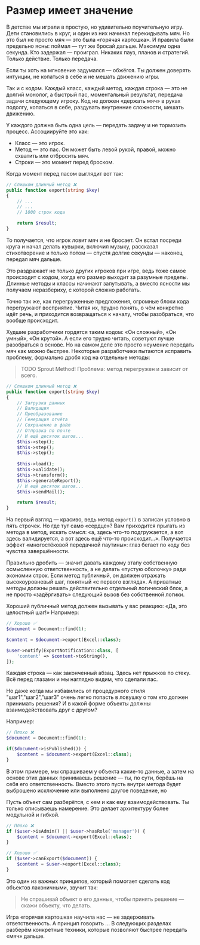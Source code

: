 # Размер имеет значение

В детстве мы играли в простую, но удивительно поучительную игру. 
Дети становились в круг, и один из них начинал перекидывать мяч. 
Но это был не просто мяч — это была «горячая картошка». 
И правила были предельно ясны: поймал — тут же бросай дальше. 
Максимум одна секунда. Кто задержал — проиграл. 
Никаких пауз, планов и стратегий. Только действие. Только передача.

Если ты хоть на мгновение задумался — обжёгся. 
Ты должен доверять интуиции, не копаться в себе и не мешать движению игры.

Так и с кодом. Каждый класс, каждый метод, каждая строка — это не долгий монолог, а быстрый пас, моментальный результат, передача задачи следующему игроку. Код не должен «держать мяч» в руках подолгу, копаться в себе, раздувать внутренние сложности, мешать движению.

У каждого должна быть одна цель — передать задачу и не тормозить процесс. 
Ассоциируйте это как:

- Класс — это игрок.
- Метод — это пас. Он может быть левой рукой, правой, можно схватить или отбросить мяч.
- Строки — это момент перед броском.


Когда момент перед пасом выглядит вот так:

```php
// Слишком длинный метод ❌
public function export(string $key) 
{
    // ...
    // ...
    // 1000 строк кода

    return $result;
}
```

То получается, что игрок ловит мяч и не бросает. 
Он встал посреди круга и начал делать кувырки, включил музыку, рассказал стихотворение и только потом — спустя долгие секунды — наконец передал мяч дальше.

Это раздражает не только других игроков при игре, ведь тоже самое происходит с кодом, когда его размер выходит за разумные пределы. 
Длинные методы и классы начинают запутывать, а вместо ясности мы получаем неразбериху, с которой сложно работать. 

Точно так же, как перегруженные предложения, огромные блоки кода перегружают восприятие. Читая их, трудно понять, о чём конкретно идёт речь, и приходится возвращаться к началу, чтобы разобраться, что вообще происходит.

Худшие разработчики гордятся таким кодом: «Он сложный», «Он умный», «Он крутой». А если его трудно читать, советуют лучше разобраться в основе.
Но на самом деле это просто неумение передать мяч как можно быстрее. Некоторые разработчики пытаются исправить проблему, формально дробя код на отдельные методы:

> TODO Sprout Method! Проблема: метод перегружен и зависит от всего.
```php
// Слишком длинный метод ❌
public function export(string $key) 
{
    // Загрузка данных
    // Валидация
    // Преобразование
    // Генерация отчёта
    // Сохранение в файл
    // Отправка по почте
    // И ещё десяток шагов...
    $this->step();
    $this->step();
    $this->step();
    
    $this->load();
    $this->validate();
    $this->transform();
    $this->generateReport();
    // И ещё десяток шагов...
    $this->sendMail();

    return $result;
}
```

На первый взгляд — красиво, ведь метод `export()` в записан условно в пять строчек. 
Но где тут само «сердце»? Вам приходится прыгать из метода в метод, искать смысл: «а, здесь что-то подгружается, а вот здесь валидируется, а вот здесь ещё что-то происходит…». 
Получается эффект «многостёковой передачной паутины»: глаз бегает по коду без чувства завершённости.

Правильно дробить — значит давать каждому этапу собственную осмысленную ответственность, а не делать «пустую оболочку» ради экономии строк. 
Если метод публичный, он должен отражать высокоуровневый шаг, понятный «с первого взгляда». А приватные методы должны решать действительно отдельный логический блок, а не просто «задёргивать» следующий вызов без собственной логики.

Хороший публичный метод должен вызывать у вас реакцию: «Да, это целостный шаг!» Например:

```php
// Хорошо ✅
$document = Document::find(1);

$content = $document->export(Excel::class);

$user->notify(ExportNotification::class, [
    'content' => $content->toString(),
]);
```

Каждая строка — как законченный абзац.
Здесь нет прыжков по стеку.
Всё перед глазами и мы наглядно видим, что сделали пас. 


Но даже когда мы избавились от процедурного стиля "шаг1","шаг2","шаг3" очень легко попасть в ловушку 
о том кто должен принимать решения? И в какой форме объекты должны взаимодействовать друг с другом?

Например:

```php
// Плохо ❌ 
$document = Document::find(1);

if($document->isPublished()) {
    $content = $document->export(Excel::class);
}
```

В этом примере, мы спрашиваем у объекта какие-то данные, а затем на основе этих данных принимаешь решение — ты, по сути, берёшь
на себя его ответственность. Вместо этого пусть внутри метода будет выброшено исключение или выполнено другое поведение, но 

Пусть объект сам разберётся, с кем и как ему взаимодействовать. Ты только описываешь намерение. Это делает архитектуру
более модульной и гибкой.

```php
// Плохо ❌
if ($user->isAdmin() || $user->hasRole('manager')) {
    $content = $document->export(Excel::class);
}
```

```php
// Хорошо ✅
if ($user->canExport($document)) {
    $content = $user->export(Excel::class);
}
```

Это один из важных принципов, который помогает сделать код объектов лаконичными, звучит так:

> Не спрашивай объект о его данных, чтобы принять решение — скажи объекту, что делать.

Игра «горячая картошка» научила нас — не задерживать ответственность. А принцип говорить ...
В следующих разделах разберём конкретные техники, которые позволяют быстрее передать «мяч» дальше.